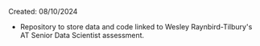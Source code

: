 Created: 08/10/2024

- Repository to store data and code linked to Wesley Raynbird-Tilbury's AT Senior Data Scientist assessment.
